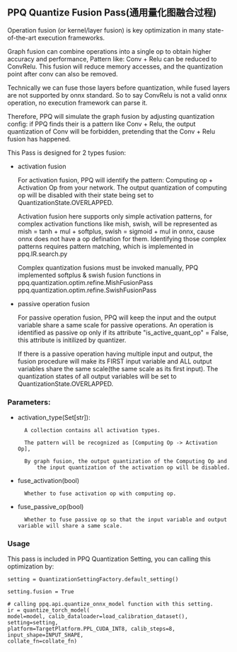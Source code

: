 ## PPQ Quantize Fusion Pass(通用量化图融合过程)

Operation fusion (or kernel/layer fusion) is key optimization in many state-of-the-art execution frameworks.

Graph fusion can combine operations into a single op to obtain higher accuracy and performance,
Pattern like: Conv + Relu can be reduced to ConvRelu. This fusion will reduce memory accesses,
and the quantization point after conv can also be removed.

Technically we can fuse those layers before quantization, while fused layers are not supported by onnx standard.
So to say ConvRelu is not a valid onnx operation, no execution framework can parse it.

Therefore, PPQ will simulate the graph fusion by adjusting quantization config: if PPQ finds their is a
pattern like Conv + Relu, the output quantization of Conv will be forbidden, pretending that the Conv + Relu
fusion has happened.

This Pass is designed for 2 types fusion:

- activation fusion

  For activation fusion, PPQ will identify the pattern: Computing op + Activation Op from your network. The output
  quantization of computing op will be disabled with their state being set to QuantizationState.OVERLAPPED.

  Activation fusion here supports only simple activation patterns,
  for complex activation functions like mish, swish,
  will be represented as mish = tanh + mul + softplus, swish = sigmoid + mul in onnx,
  cause onnx does not have a op defination for them.
  Identifying those complex patterns requires pattern matching, which is implemented in ppq.IR.search.py

  Complex quantization fusions must be invoked manually, PPQ implemented softplus & swish fusion functions in
  ppq.quantization.optim.refine.MishFusionPass
  ppq.quantization.optim.refine.SwishFusionPass

- passive operation fusion

  For passive operation fusion, PPQ will keep the input and the output variable share a same scale for passive operations.
  An operation is identified as passive op only if its attribute "is_active_quant_op" = False, this
  attribute is initilized by quantizer.

  If there is a passive operation having multiple input and output, the fusion procedure will make its
  FIRST input variable and ALL output variables share the same scale(the same scale as its first input).
  The quantization states of all output variables will be set to QuantizationState.OVERLAPPED.

### Parameters:

- activation_type(Set\[str\]):

  ```
    A collection contains all activation types.

    The pattern will be recognized as [Computing Op -> Activation Op],

    By graph fusion, the output quantization of the Computing Op and
        the input quantization of the activation op will be disabled.
  ```

- fuse_activation(bool)

  ```
    Whether to fuse activation op with computing op.
  ```

- fuse_passive_op(bool)

  ```
    Whether to fuse passive op so that the input variable and output variable will share a same scale.
  ```

### Usage

This pass is included in PPQ Quantization Setting, you can calling this optimization by:

```
setting = QuantizationSettingFactory.default_setting()

setting.fusion = True

# calling ppq.api.quantize_onnx_model function with this setting.
ir = quantize_torch_model(
model=model, calib_dataloader=load_calibration_dataset(), setting=setting,
platform=TargetPlatform.PPL_CUDA_INT8, calib_steps=8, input_shape=INPUT_SHAPE,
collate_fn=collate_fn)
```
